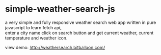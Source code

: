 # simple-weather-search-js
a very simple and fully responsive weather search web app written in pure javascript to learn fetch api,    
enter a city name click on search button and get current weather, current temperature and weather icon.

                           
view demo: http://weathersearch.bitballoon.com/

